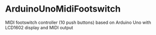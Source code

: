# ArduinoUnoMidiFootswitch
MIDI footswitch controller (10 push buttons) based on Arduino Uno with LCD1602 display and MIDI output
